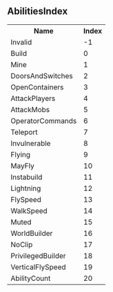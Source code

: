 ## AbilitiesIndex

<table><tr><th>Name</th><th>Index</th><tr><td>Invalid</td><td>-1</td></tr><tr><td>Build</td><td>0</td></tr><tr><td>Mine</td><td>1</td></tr><tr><td>DoorsAndSwitches</td><td>2</td></tr><tr><td>OpenContainers</td><td>3</td></tr><tr><td>AttackPlayers</td><td>4</td></tr><tr><td>AttackMobs</td><td>5</td></tr><tr><td>OperatorCommands</td><td>6</td></tr><tr><td>Teleport</td><td>7</td></tr><tr><td>Invulnerable</td><td>8</td></tr><tr><td>Flying</td><td>9</td></tr><tr><td>MayFly</td><td>10</td></tr><tr><td>Instabuild</td><td>11</td></tr><tr><td>Lightning</td><td>12</td></tr><tr><td>FlySpeed</td><td>13</td></tr><tr><td>WalkSpeed</td><td>14</td></tr><tr><td>Muted</td><td>15</td></tr><tr><td>WorldBuilder</td><td>16</td></tr><tr><td>NoClip</td><td>17</td></tr><tr><td>PrivilegedBuilder</td><td>18</td></tr><tr><td>VerticalFlySpeed</td><td>19</td></tr><tr><td>AbilityCount</td><td>20</td></tr></table>
